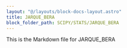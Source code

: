 ```yaml
---
layout: "@/layouts/block-docs-layout.astro"
title: JARQUE_BERA
block_folder_path: SCIPY/STATS/JARQUE_BERA
---
```


This is the Markdown file for JARQUE_BERA

